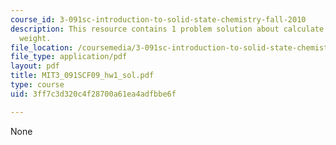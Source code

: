 ```yaml
---
course_id: 3-091sc-introduction-to-solid-state-chemistry-fall-2010
description: This resource contains 1 problem solution about calculate the molecular
  weight.
file_location: /coursemedia/3-091sc-introduction-to-solid-state-chemistry-fall-2010/3ff7c3d320c4f28700a61ea4adfbbe6f_MIT3_091SCF09_hw1_sol.pdf
file_type: application/pdf
layout: pdf
title: MIT3_091SCF09_hw1_sol.pdf
type: course
uid: 3ff7c3d320c4f28700a61ea4adfbbe6f

---
```

None